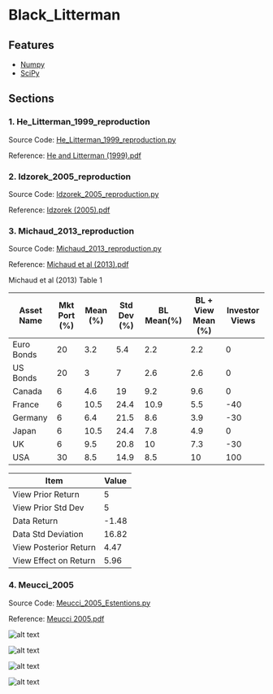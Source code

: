 # Black_Litterman

## Features ##
- [Numpy](http://www.numpy.org) 
- [SciPy](https://www.scipy.org)

## Sections ##
### 1. He_Litterman_1999_reproduction ###
Source Code: [He_Litterman_1999_reproduction.py](https://github.com/moyixinqing/Black_Litterman_Example/blob/master/He_Litterman_1999_reproduction.py) <br/>

Reference: [He and Litterman (1999).pdf](https://github.com/moyixinqing/Black_Litterman_Example/blob/master/reference/He_Litterman_1999.pdf)

### 2. Idzorek_2005_reproduction ###
Source Code: [Idzorek_2005_reproduction.py](https://github.com/moyixinqing/Black_Litterman_Example/blob/master/Idzorek_2005_reproduction.py) <br/>

Reference: [Idzorek (2005).pdf](https://github.com/moyixinqing/Black_Litterman_Example/blob/master/reference/Idzorek_2005_%20A%20STEP-BY-STEP%20GUIDE%20TO%20THE%20BLACK-LITTERMAN%20MODEL.pdf)<br/>

### 3. Michaud_2013_reproduction ###
Source Code: [Michaud_2013_reproduction.py](https://github.com/moyixinqing/Black_Litterman_Example/blob/master/Michaud_2013_reproduction.py) <br/>

Reference: [Michaud et al (2013).pdf](https://github.com/moyixinqing/Black_Litterman_Example/blob/master/reference/Michaud_2013.pdf)<br/>

Michaud et al (2013) Table 1

| Asset Name | Mkt Port (%) | Mean (%) | Std Dev (%) | BL Mean(%) | BL + View  Mean (%) | Investor Views |
|------------|--------------|----------|-------------|------------|---------------------|----------------|
| Euro Bonds | 20           | 3.2      | 5.4         | 2.2        | 2.2                 | 0              |
| US Bonds   | 20           | 3        | 7           | 2.6        | 2.6                 | 0              |
| Canada     | 6            | 4.6      | 19          | 9.2        | 9.6                 | 0              |
| France     | 6            | 10.5     | 24.4        | 10.9       | 5.5                 | -40            |
| Germany    | 6            | 6.4      | 21.5        | 8.6        | 3.9                 | -30            |
| Japan      | 6            | 10.5     | 24.4        | 7.8        | 4.9                 | 0              |
| UK         | 6            | 9.5      | 20.8        | 10         | 7.3                 | -30            |
| USA        | 30           | 8.5      | 14.9        | 8.5        | 10                  | 100            |

|Item                   |Value  |
|-----------------------|-------|
| View Prior Return     | 5     |
| View Prior Std Dev    | 5     |
| Data Return           | -1.48 |
| Data Std Deviation    | 16.82 |
| View Posterior Return | 4.47  |
| View Effect on Return | 5.96  |

### 4. Meucci_2005 ###
Source Code: [Meucci_2005_Estentions.py](https://github.com/moyixinqing/Black_Litterman_Example/blob/master/Meucci_2005_Extensions.py) <br/>

Reference: [Meucci 2005.pdf](https://github.com/moyixinqing/Black_Litterman_Example/blob/master/reference/Meucci%20(2005a).pdf)<br/>

![alt text](https://github.com/moyixinqing/Black_Litterman_Example/blob/master/Images/Efficient_Frontier.png)

![alt text](https://github.com/moyixinqing/Black_Litterman_Example/blob/master/Images/true_frontier.png)

![alt text](https://github.com/moyixinqing/Black_Litterman_Example/blob/master/Images/prior_frontier.png)

![alt text](https://github.com/moyixinqing/Black_Litterman_Example/blob/master/Images/BL_MV_frontier.png)
